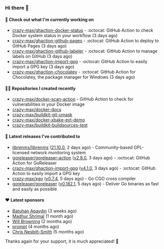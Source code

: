 ### Hi there 👋

#### 👷 Check out what I'm currently working on

- [crazy-max/ghaction-docker-status](https://github.com/crazy-max/ghaction-docker-status) - :octocat: GitHub Action to check Docker system status in your workflow (3 days ago)
- [crazy-max/ghaction-github-pages](https://github.com/crazy-max/ghaction-github-pages) - :octocat: GitHub Action to deploy to GitHub Pages (3 days ago)
- [crazy-max/ghaction-github-labeler](https://github.com/crazy-max/ghaction-github-labeler) - :octocat: GitHub Action to manage labels on GitHub (3 days ago)
- [crazy-max/ghaction-import-gpg](https://github.com/crazy-max/ghaction-import-gpg) - :octocat: GitHub Action to easily import a GPG key (3 days ago)
- [crazy-max/ghaction-chocolatey](https://github.com/crazy-max/ghaction-chocolatey) - :octocat: GitHub Action for Chocolatey, the package manager for Windows (3 days ago)

#### 👨‍💻 Repositories I created recently

- [crazy-max/docker-scan-action](https://github.com/crazy-max/docker-scan-action) - GitHub Action to check for vulnerabilities in your Docker image
- [crazy-max/docker-docs](https://github.com/crazy-max/docker-docs)
- [crazy-max/buildkit-git-umask](https://github.com/crazy-max/buildkit-git-umask)
- [crazy-max/docker-xbake-ext-demo](https://github.com/crazy-max/docker-xbake-ext-demo)
- [crazy-max/buildkit-buildsources-test](https://github.com/crazy-max/buildkit-buildsources-test)

#### 🚀 Latest releases I've contributed to

- [librenms/librenms](https://github.com/librenms/librenms) ([21.10.0](https://github.com/librenms/librenms/releases/tag/21.10.0), 2 days ago) - Community-based GPL-licensed network monitoring system
- [goreleaser/goreleaser-action](https://github.com/goreleaser/goreleaser-action) ([v2.8.0](https://github.com/goreleaser/goreleaser-action/releases/tag/v2.8.0), 3 days ago) - :octocat: GitHub Action for GoReleaser
- [crazy-max/ghaction-import-gpg](https://github.com/crazy-max/ghaction-import-gpg) ([v4.1.0](https://github.com/crazy-max/ghaction-import-gpg/releases/tag/v4.1.0), 3 days ago) - :octocat: GitHub Action to easily import a GPG key
- [crazy-max/xgo](https://github.com/crazy-max/xgo) ([v0.7.4](https://github.com/crazy-max/xgo/releases/tag/v0.7.4), 5 days ago) - Go CGO cross compiler
- [goreleaser/goreleaser](https://github.com/goreleaser/goreleaser) ([v0.182.1](https://github.com/goreleaser/goreleaser/releases/tag/v0.182.1), 5 days ago) - Deliver Go binaries as fast and easily as possible

#### ❤️ Latest sponsors
- [Batuhan Apaydın](https://github.com/developer-guy) (3 weeks ago)
- [Madhur Shrimal](https://github.com/shrimalmadhur) (1 month ago)
- [Will Browning](https://github.com/willbrowningme) (2 months ago)
- [prompt](https://github.com/pr-mpt) (4 months ago)
- [Chris Nesbitt-Smith](https://github.com/chrisns) (5 months ago)

Thanks again for your support, it is much appreciated! 🙏
